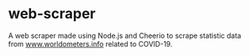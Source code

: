 # web-scraper
A web scraper made using Node.js and Cheerio to scrape statistic data from www.worldometers.info related to COVID-19.
